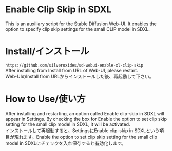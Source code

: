 # Enable Clip Skip in SDXL

This is an auxiliary script for the Stable Diffusion Web-UI. It enables the option to specify clip skip settings for the small CLIP model in SDXL.

# Install/インストール
`https://github.com/silveroxides/sd-webui-enable-xl-clip-skip`  
After installing from Install from URL of Web-UI, please restart.  
Web-UIのInstall from URLからインストールした後、再起動して下さい。  

# How to Use/使い方
After installing and restarting, an option called Enable clip-skip in SDXL will appear in Settings. By checking the box for Enable the option to set clip skip setting for the small clip model in SDXL, it will be activated.  
インストールして再起動すると、SettingsにEnable clip-skip in SDXLという項目が現れます。Enable the option to set clip skip setting for the small clip model in SDXLにチェックを入れ保存すると有効化します。
